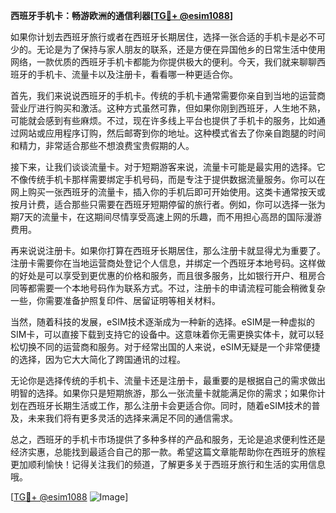 **西班牙手机卡：畅游欧洲的通信利器[[TG💪+ @esim1088](https://t.me/s/esim1088)]**

如果你计划去西班牙旅行或者在西班牙长期居住，选择一张合适的手机卡是必不可少的。无论是为了保持与家人朋友的联系，还是方便在异国他乡的日常生活中使用网络，一款优质的西班牙手机卡都能为你提供极大的便利。今天，我们就来聊聊西班牙的手机卡、流量卡以及注册卡，看看哪一种更适合你。

首先，我们来说说西班牙的手机卡。传统的手机卡通常需要你亲自到当地的运营商营业厅进行购买和激活。这种方式虽然可靠，但如果你刚到西班牙，人生地不熟，可能就会感到有些麻烦。不过，现在许多线上平台也提供了手机卡的服务，比如通过网站或应用程序订购，然后邮寄到你的地址。这种模式省去了你亲自跑腿的时间和精力，非常适合那些不想浪费宝贵假期的人。

接下来，让我们谈谈流量卡。对于短期游客来说，流量卡可能是最实用的选择。它不像传统手机卡那样需要绑定手机号码，而是专注于提供数据流量服务。你可以在网上购买一张西班牙的流量卡，插入你的手机后即可开始使用。这类卡通常按天或按月计费，适合那些只需要在西班牙短期停留的旅行者。例如，你可以选择一张为期7天的流量卡，在这期间尽情享受高速上网的乐趣，而不用担心高昂的国际漫游费用。

再来说说注册卡。如果你打算在西班牙长期居住，那么注册卡就显得尤为重要了。注册卡需要你在当地运营商处登记个人信息，并绑定一个西班牙本地号码。这样做的好处是可以享受到更优惠的价格和服务，而且很多服务，比如银行开户、租房合同等都需要一个本地号码作为联系方式。不过，注册卡的申请流程可能会稍微复杂一些，你需要准备护照复印件、居留证明等相关材料。

当然，随着科技的发展，eSIM技术逐渐成为一种新的选择。eSIM是一种虚拟的SIM卡，可以直接下载到支持它的设备中。这意味着你无需更换实体卡，就可以轻松切换不同的运营商和服务。对于经常出国的人来说，eSIM无疑是一个非常便捷的选择，因为它大大简化了跨国通讯的过程。

无论你是选择传统的手机卡、流量卡还是注册卡，最重要的是根据自己的需求做出明智的选择。如果你只是短期旅游，那么一张流量卡就能满足你的需求；如果你计划在西班牙长期生活或工作，那么注册卡会更适合你。同时，随着eSIM技术的普及，未来我们将有更多灵活的选择来满足不同的通信需求。

总之，西班牙的手机卡市场提供了多种多样的产品和服务，无论是追求便利性还是经济实惠，总能找到最适合自己的那一款。希望这篇文章能帮助你在西班牙的旅程更加顺利愉快！记得关注我们的频道，了解更多关于西班牙旅行和生活的实用信息哦。

[[TG💪+ @esim1088](https://t.me/s/esim1088) ![Image](https://i.postimg.cc/4NQfJmqS/Snipaste-2025-05-13-00-14-12.png)]